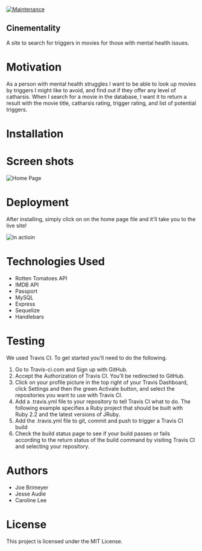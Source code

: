 [![Maintenance](https://img.shields.io/badge/Maintained%3F-yes-green.svg)](https://GitHub.com/Naereen/StrapDown.js/graphs/commit-activity)

## Cinementality
 
A site to search for triggers in movies for those with mental health issues. 

# Motivation

As a person with mental health struggles I want to be able to look up movies by triggers I might like to avoid, and find out if they offer any level of catharsis. When I search for a movie in the database, I want it to return a result with the movie title, catharsis rating, trigger rating, and list of potential triggers. 

# Installation
    
    
# Screen shots
![Home Page](https://ibb.co/f05KFMh)


# Deployment

After installing, simply click on on the home page file and it'll take you to the live site!

![In actioin](https://media.giphy.com/media/TdosRZJR0sfOCJ2Dzf/giphy.gif)

# Technologies Used
* Rotten Tomatoes API 
* IMDB API
* Passport
* MySQL
* Express 
* Sequelize
* Handlebars

# Testing
We used Travis CI. To get started you'll need to do the following.
1. Go to Travis-ci.com and Sign up with GitHub.
1. Accept the Authorization of Travis CI. You’ll be redirected to GitHub.
1. Click on your profile picture in the top right of your Travis Dashboard, click Settings and then the green Activate button, and select the repositories you want to use with Travis CI.
1. Add a .travis.yml file to your repository to tell Travis CI what to do. The following example specifies a Ruby project that should be built with Ruby 2.2 and the latest versions of JRuby.
1. Add the .travis.yml file to git, commit and push to trigger a Travis CI build
1. Check the build status page to see if your build passes or fails according to the return status of the build command by visiting Travis CI and selecting your repository.

# Authors
* Joe Brimeyer
* Jesse Audie
* Caroline Lee

# License
This project is licensed under the MIT License.
